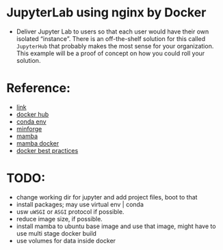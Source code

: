 # JupyterLab using nginx by Docker

- Deliver Jupyter Lab to users so that each user would have their own isolated “instance”. There is an off-the-shelf solution for this called `JupyterHub` that probably makes the most sense for your organization. This example will be a proof of concept on how you could roll your solution.

# Reference:

- [link](https://alex-jacobs.com/posts/jupyterlab2/)
- [docker hub](https://hub.docker.com/r/tiangolo/uwsgi-nginx/)
- [conda env](https://uwekorn.com/2021/03/01/deploying-conda-environments-in-docker-how-to-do-it-right.html)
- [minforge](https://github.com/conda-forge/miniforge-images/blob/master/ubuntu/Dockerfile)
- [mamba](https://hub.docker.com/r/mambaorg/micromamba)
- [mamba docker](https://github.com/mamba-org/micromamba-docker/blob/main/Dockerfile)
- [docker best practices](https://docs.docker.com/develop/develop-images/dockerfile_best-practices/)

# TODO:

- change working dir for jupyter and add project files, boot to that
- install packages; may use virtual env | conda
- usw `uWSGI` or `ASGI` protocol if possible.
- reduce image size, if possible.
- install mamba to ubuntu base image and use that image, might have to use multi stage docker build
- use volumes for data inside docker